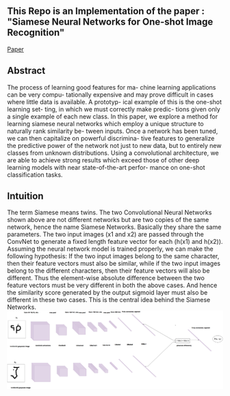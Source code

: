 ## This Repo is an Implementation of the paper : "Siamese Neural Networks for One-shot Image Recognition"
[Paper](https://www.cs.cmu.edu/~rsalakhu/papers/oneshot1.pdf)
## Abstract 
The process of learning good features for ma- chine learning applications can be very compu- tationally expensive and may prove difficult in cases where little data is available. A prototyp- ical example of this is the one-shot learning set- ting, in which we must correctly make predic- tions given only a single example of each new class. In this paper, we explore a method for learning siamese neural networks which employ a unique structure to naturally rank similarity be- tween inputs. Once a network has been tuned, we can then capitalize on powerful discrimina- tive features to generalize the predictive power of the network not just to new data, but to entirely new classes from unknown distributions. Using a convolutional architecture, we are able to achieve strong results which exceed those of other deep learning models with near state-of-the-art perfor- mance on one-shot classification tasks.
## Intuition
The term Siamese means twins. The two Convolutional Neural Networks shown above are not different networks but are two copies of the same network, hence the name Siamese Networks. Basically they share the same parameters. The two input images (x1 and x2) are passed through the ConvNet to generate a fixed length feature vector for each (h(x1) and h(x2)). Assuming the neural network model is trained properly, we can make the following hypothesis: If the two input images belong to the same character, then their feature vectors must also be similar, while if the two input images belong to the different characters, then their feature vectors will also be different. Thus the element-wise absolute difference between the two feature vectors must be very different in both the above cases. And hence the similarity score generated by the output sigmoid layer must also be different in these two cases. This is the central idea behind the Siamese Networks.
![alt text](https://github.com/Aravind-11/Pokedox-One-Shot-Learning/blob/main/1*v40QXakPBOmiq4lCKbPu8w-2.png)
